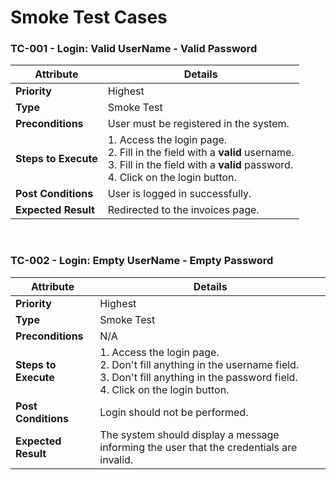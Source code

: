 # Smoke Test Cases
### TC-001 - Login: Valid UserName - Valid Password

| **Attribute**      | **Details**                                                                                              |
|--------------------|----------------------------------------------------------------------------------------------------------|
| **Priority**       | Highest                                                                                                 |
| **Type**           | Smoke Test                                                                                              |
| **Preconditions**  | User must be registered in the system.                                                                   |
| **Steps to Execute** | 1. Access the login page.<br>2. Fill in the field with a **valid** username.<br>3. Fill in the field with a **valid** password.<br>4. Click on the login button. |
| **Post Conditions** | User is logged in successfully.                                                                          |
| **Expected Result** | Redirected to the invoices page.                                                                        |

<br>

### TC-002 - Login: Empty UserName - Empty Password

| **Attribute**      | **Details**                                                                                              |
|--------------------|----------------------------------------------------------------------------------------------------------|
| **Priority**       | Highest                                                                                                 |
| **Type**           | Smoke Test                                                                                              |
| **Preconditions**  | N/A                                                                                                     |
| **Steps to Execute** | 1. Access the login page.<br>2. Don't fill anything in the username field.<br>3. Don't fill anything in the password field.<br>4. Click on the login button. |
| **Post Conditions** | Login should not be performed.                                                                          |
| **Expected Result** | The system should display a message informing the user that the credentials are invalid.                |
